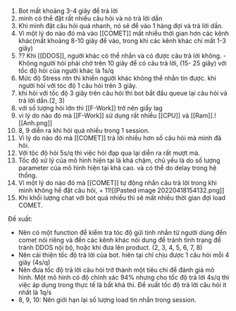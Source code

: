 1. Bot mất khoảng 3-4 giây để trả lời
2. mình có thể đặt rất nhiều câu hỏi và nó trả lời dần
3. Khi mình đặt câu hỏi quá nhanh, nó sẽ để vào 1 hàng đợi và trả lời dần.
4. Vì một lý do nào đó mà vào [[COMET]] mất nhiều thời gian hơn các kênh khác(mất khoảng 8-10 giây để vào, trong khi các kênh khác chỉ mất 1-3 giây)
5. ?? Khi [[DDOS]], người khác có thể nhắn và có được câu trả lời không. -Không người hỏi phải chờ trên 10 giây để có câu trả lời, (15- 25 giây) với tốc độ hỏi của người khác là 1s/q
6. Mức độ Stress ntn thì khiến người khác không thể nhắn tin được. khi người hỏi với tóc độ 1 câu hỏi trên 3 giây.
7. khi hỏi với tốc độ 3 giây trên câu hỏi thì bot bắt đầu queue lại câu hỏi và trả lời dần.(2, 3)
8. với số lượng hỏi lớn thì [[F-Work]] trở nên giấy lag
9. vì lý do nào đó mà [[F-Work]] sử dụng rất nhiều [[CPU]] và [[Ram]].![[Anh.png]]
10. 8, 9 diễn ra khi hỏi quá nhiều trong 1 session.
11. Vì lý do nào đó mà [[COMET]] trả lời nhiều hơn số câu hỏi mà mình đã hỏi.
12. Với tộc độ hỏi 5s/q thì việc hỏi đạp qua lại diễn ra rất mượt mà.
13. Tốc độ xử lý của mô hình hiện tại là khá chậm, chủ yếu là do số lượng parameter của mô hình hiện tại khá cao. và có thể do delay trong hệ thống.
14. Vì một lý do nào đó mà [[COMET]] tự động nhắn câu trả lời trong khi mình không hề đặt câu hỏi, + 11![[Pasted image 20220418154132.png]]
15. Khi khối lượng chat với bot quá nhiều thì sẽ mất nhiều thời gian đợi load COMET.

Đề xuất:
- Nên có một function để kiểm tra tóc độ gửi tinh nhắn từ người dùng đến comet nói riêng và đến các kênh khác nói dung để tránh tình trạng để tránh DDOS nội bộ, hoặc khi đưa lên product. (2, 3, 4, 5, 6, 7, 8)
- Nên cải thiện tốc độ trả lời của bot. hiên tại chỉ chịu được 1 câu hỏi mỗi 4 giây (4s/q)
- Nên đưa tốc độ trả lời câu hỏi trở thành một tiêu chi để đánh giá mô hình. Một mô hình có độ chính xác 94% nhưng cho tốc độ trả lời 4s/q thì việc áp dụng trong thực tế là bất khả thi. Để xuất tốc độ trả lời câu hỏi ít nhất là 1q/s
- 8, 9, 10: Nên giới hạn lại số lượng load tin nhắn trong session.
